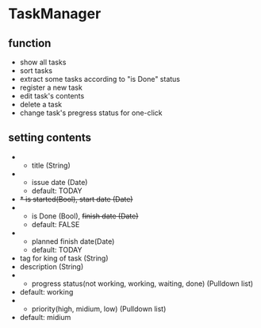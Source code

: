 # TaskManager

## function
- show all tasks
- sort tasks
- extract some tasks according to "is Done" status
- register a new task
- edit task's contents
- delete a task
- change task's pregress status for one-click

## setting contents
- * title (String)
- * issue date (Date)
  - default: TODAY
- ~~* is started(Bool), start date (Date)~~
- * is Done (Bool), ~~finish date (Date)~~
  - default: FALSE 
- * planned finish date(Date)
  -  default: TODAY
- tag for king of task (String)
- description (String)
- * progress status(not working, working, waiting, done) (Pulldown list)
-   default: working
- * priority(high, midium, low) (Pulldown list)
-   default: midium

